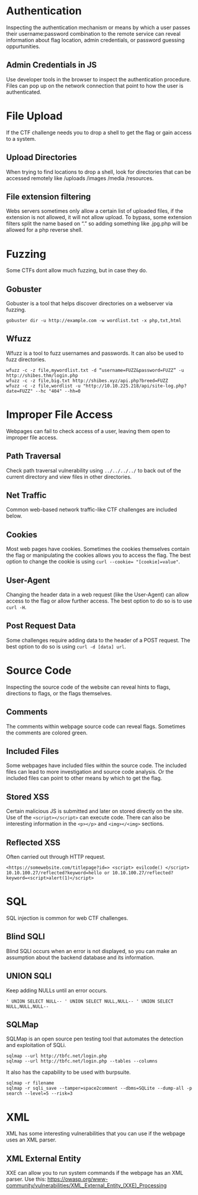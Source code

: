 # Authentication
Inspecting the authentication mechanism or means by which a user passes their username:password combination to the remote service can reveal information about flag location, admin credentials, or password guessing oppurtunities. 

## Admin Credentials in JS
Use developer tools in the browser to inspect the authentication procedure. Files can pop up on the network connection that point to how the user is authenticated. 

# File Upload 
If the CTF challenge needs you to drop a shell to get the flag or gain access to a system. 

## Upload Directories
When trying to find locations to drop a shell, look for directories that can be accessed remotely like /uploads /images /media /resources. 

## File extension filtering 
Webs servers sometimes only allow a certain list of uploaded files, if the extension is not allowed, it will not allow upload. To bypass, some extension filters split the name based on “.” so adding something like .jpg.php will be allowed for a php reverse shell.

# Fuzzing
Some CTFs dont allow much fuzzing, but in case they do. 

## Gobuster 
Gobuster is a tool that helps discover directories on a webserver via fuzzing. 
```
gobuster dir -u http://example.com -w wordlist.txt -x php,txt,html
```

## Wfuzz
Wfuzz is a tool to fuzz usernames and passwords. It can also be used to fuzz directories. 
```
wfuzz -c -z file,mywordlist.txt -d “username=FUZZ&password=FUZZ” -u http://shibes.thm/login.php
wfuzz -c -z file,big.txt http://shibes.xyz/api.php?breed=FUZZ
wfuzz -c -z file,wordlist -u "http://10.10.225.218/api/site-log.php?date=FUZZ" --hc "404" --hh=0
```
# Improper File Access
Webpages can fail to check access of a user, leaving them open to improper file access. 

## Path Traversal 
Check path traversal vulnerability using ```../../../../``` to back out of the current directory and view files in other directories. 

## Net Traffic
Common web-based network traffic-like CTF challenges are included below. 

## Cookies 
Most web pages have cookies. Sometimes the cookies themselves contain the flag or manipulating the cookies allows you to access the flag. The best option to change the cookie is using ```curl --cookie= "[cookie]=value"```. 

## User-Agent 
Changing the header data in a web request (like the User-Agent) can allow access to the flag or allow further access. The best option to do so is to use ```curl -H```. 

## Post Request Data
Some challenges require adding data to the header of a POST request. The best option to do so is using ```curl -d [data] url```. 

# Source Code
Inspecting the source code of the website can reveal hints to flags, directions to flags, or the flags themselves.

## Comments 
The comments within webpage source code can reveal flags. Sometimes the comments are colored green. 

## Included Files 
Some webpages have included files within the source code. The included files can lead to more investigation and source code analysis. Or the included files can point to other means by which to get the flag. 

## Stored XSS
Certain malicious JS is submitted and later on stored directly on the site. Use of the ```<script></script>``` can execute code. There can also be interesting information in the ```<p></p>``` and ```<img></<img>``` sections. 

## Reflected XSS
Often carried out through HTTP request. 
```
<https://somewebsite.com/titlepage?id=> <script> evilcode() </script> 10.10.100.27/reflected?keyword=hello or 10.10.100.27/reflected?keyword=<script>alert(1)</script> 
```
# SQL 
SQL injection is common for web CTF challenges. 

## Blind SQLI
Blind SQLI occurs when an error is not displayed, so you can make an assumption about the backend database and its information. 

## UNION SQLI
Keep adding NULLs until an error occurs. 
```
' UNION SELECT NULL-- ' UNION SELECT NULL,NULL-- ' UNION SELECT NULL,NULL,NULL-- 
```

## SQLMap 
SQLMap is an open source pen testing tool that automates the detection and exploitation of SQLi. 
```
sqlmap --url http://tbfc.net/login.php
sqlmap --url http://tbfc.net/login.php --tables --columns
```
It also has the capability to be used with burpsuite. 
```
sqlmap -r filename
sqlmap -r sqli_save --tamper=space2comment --dbms=SQLite --dump-all -p search --level=5 --risk=3
```
# XML
XML has some interesting vulnerabilities that you can use if the webpage uses an XML parser. 

## XML External Entity 
XXE can allow you to run system commands if the webpage has an XML parser. Use this: https://owasp.org/www-community/vulnerabilities/XML_External_Entity_(XXE)_Processing

